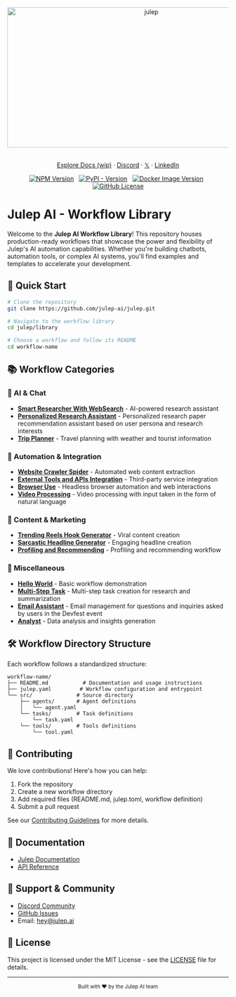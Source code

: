 <div align="center" id="top">
 <img src="https://socialify.git.ci/julep-ai/julep/image?description=1&descriptionEditable=Rapidly%20build%20AI%20workflows%20and%20agents&font=Source%20Code%20Pro&logo=https%3A%2F%2Fraw.githubusercontent.com%2Fjulep-ai%2Fjulep%2Fdev%2F.github%2Fjulep-logo.svg&owner=1&forks=1&pattern=Solid&stargazers=1&theme=Auto" alt="julep" width="640" height="320" />
</div>

<p align="center">
  <br />
  <a href="https://docs.julep.ai" rel="dofollow">Explore Docs (wip)</a>
  ·
  <a href="https://discord.com/invite/JTSBGRZrzj" rel="dofollow">Discord</a>
  ·
  <a href="https://x.com/julep_ai" rel="dofollow">𝕏</a>
  ·
  <a href="https://www.linkedin.com/company/julep-ai" rel="dofollow">LinkedIn</a>
</p>

<p align="center">
    <a href="https://www.npmjs.com/package/@julep/sdk"><img src="https://img.shields.io/npm/v/%40julep%2Fsdk?style=social&amp;logo=npm&amp;link=https%3A%2F%2Fwww.npmjs.com%2Fpackage%2F%40julep%2Fsdk" alt="NPM Version"></a>
    <span>&nbsp;</span>
    <a href="https://pypi.org/project/julep"><img src="https://img.shields.io/pypi/v/julep?style=social&amp;logo=python&amp;label=PyPI&amp;link=https%3A%2F%2Fpypi.org%2Fproject%2Fjulep" alt="PyPI - Version"></a>
    <span>&nbsp;</span>
    <a href="https://hub.docker.com/u/julepai"><img src="https://img.shields.io/docker/v/julepai/agents-api?sort=semver&amp;style=social&amp;logo=docker&amp;link=https%3A%2F%2Fhub.docker.com%2Fu%2Fjulepai" alt="Docker Image Version"></a>
    <span>&nbsp;</span>
    <a href="https://choosealicense.com/licenses/apache/"><img src="https://img.shields.io/github/license/julep-ai/julep" alt="GitHub License"></a>
</p>

</div>

# Julep AI - Workflow Library

Welcome to the **Julep AI Workflow Library**! This repository houses production-ready workflows that showcase the power and flexibility of Julep's AI automation capabilities. Whether you're building chatbots, automation tools, or complex AI systems, you'll find examples and templates to accelerate your development.

## 🚀 Quick Start

```bash
# Clone the repository
git clone https://github.com/julep-ai/julep.git

# Navigate to the workflow library
cd julep/library

# Choose a workflow and follow its README
cd workflow-name
```

## 📚 Workflow Categories

### 🤖 AI & Chat

- **[Smart Researcher With WebSearch](./online-researcher)** - AI-powered research assistant
- **[Personalized Research Assistant](./personalized-research-assistant)** - Personalized research paper recommendation assistant based on user persona and research interests
- **[Trip Planner](./trip-planner)** - Travel planning with weather and tourist information

### 🔧 Automation & Integration

- **[Website Crawler Spider](./website-crawler-spider)** - Automated web content extraction
- **[External Tools and APIs Integration](./integrating-external-tools-and-apis)** - Third-party service integration
- **[Browser Use](./browser-use)** - Headless browser automation and web interactions
- **[Video Processing](./video-processing-natural-lang)** - Video processing with input taken in the form of natural language

### 🎯 Content & Marketing

- **[Trending Reels Hook Generator](./trending-reels-hook-generator)** - Viral content creation
- **[Sarcastic Headline Generator](./sarcastic-headline-generator)** - Engaging headline creation
- **[Profiling and Recommending](./profiling-recommending)** - Profiling and recommending workflow

### 🧩 Miscellaneous

- **[Hello World](./hello-world)** - Basic workflow demonstration
- **[Multi-Step Task](./multi-step-task)** - Multi-step task creation for research and summarization
- **[Email Assistant](./email-assistant)** - Email management for questions and inquiries asked by users in the Devfest event
- **[Analyst](./analyst)** - Data analysis and insights generation

## 🛠️ Workflow Directory Structure

Each workflow follows a standardized structure:

```plaintext
workflow-name/
├── README.md           # Documentation and usage instructions
├── julep.yaml         # Workflow configuration and entrypoint
└── src/              # Source directory
    ├── agents/       # Agent definitions
    │   └── agent.yaml
    └── tasks/        # Task definitions
        └── task.yaml
    └── tools/        # Tools definitions
        └── tool.yaml
```

## 🤝 Contributing

We love contributions! Here's how you can help:

1. Fork the repository
2. Create a new workflow directory
3. Add required files (README.md, julep.toml, workflow definition)
4. Submit a pull request

See our [Contributing Guidelines](CONTRIBUTING.md) for more details.

## 📖 Documentation

- [Julep Documentation](https://docs.julep.ai)
- [API Reference](https://github.com/julep-ai/julep)

## 🤝 Support & Community

- [Discord Community](https://discord.com/invite/JTSBGRZrzj)
- [GitHub Issues](https://github.com/julep-ai/julep/issues)
- Email: [hey@julep.ai](mailto:hey@julep.ai)

## 📄 License

This project is licensed under the MIT License - see the [LICENSE](LICENSE) file for details.

---

<div align="center">
  <sub>Built with ❤️ by the Julep AI team</sub>
</div>
